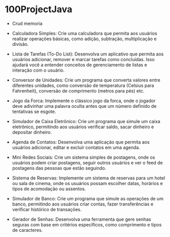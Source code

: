 # 100ProjectJava

* Crud memoria

* Calculadora Simples: Crie uma calculadora que permita aos usuários realizar operações básicas, como adição, subtração, multiplicação e divisão.

* Lista de Tarefas (To-Do List): Desenvolva um aplicativo que permita aos usuários adicionar, remover e marcar tarefas como concluídas. Isso ajudará você a entender conceitos de gerenciamento de listas e interação com o usuário.

* Conversor de Unidades: Crie um programa que converta valores entre diferentes unidades, como conversão de temperatura (Celsius para Fahrenheit), conversão de comprimento (metros para pés) etc.

* Jogo da Forca: Implemente o clássico jogo da forca, onde o jogador deve adivinhar uma palavra oculta antes que um número definido de tentativas se esgote.

* Simulador de Caixa Eletrônico: Crie um programa que simule um caixa eletrônico, permitindo aos usuários verificar saldo, sacar dinheiro e depositar dinheiro.

* Agenda de Contatos: Desenvolva uma aplicação que permita aos usuários adicionar, editar e excluir contatos em uma agenda.

* Mini Redes Sociais: Crie um sistema simples de postagens, onde os usuários podem criar postagens, seguir outros usuários e ver o feed de postagens das pessoas que estão seguindo.

* Sistema de Reservas: Implemente um sistema de reservas para um hotel ou sala de cinema, onde os usuários possam escolher datas, horários e tipos de acomodação ou assentos.

* Simulador de Banco: Crie um programa que simule as operações de um banco, permitindo aos usuários criar contas, fazer transferências e verificar histórico de transações.

* Gerador de Senhas: Desenvolva uma ferramenta que gere senhas seguras com base em critérios específicos, como comprimento e tipos de caracteres.

